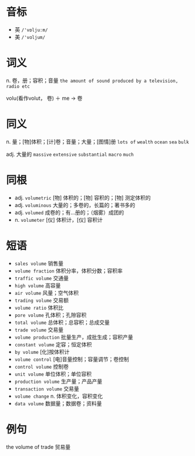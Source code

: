 # 音标

- 英 `/'vɒljuːm/`
- 美 `/'vɑljum/`

# 词义

n. 卷，册；容积；音量
`the amount of sound produced by a television, radio etc`



volu(看作volut， 卷) ＋ me → 卷

# 同义

n. 量；[物]体积；[计]卷；音量；大量；[图情]册
`lots of` `wealth` `ocean` `sea` `bulk`

adj. 大量的
`massive` `extensive` `substantial` `macro` `much`

# 同根

- adj. `volumetric` [物] 体积的；[物] 容积的；[物] 测定体积的
- adj. `voluminous` 大量的；多卷的，长篇的；著书多的
- adj. `volumed` 成卷的；有…册的；（烟雾）成团的
- n. `volumeter` [仪] 体积计，[仪] 容积计

# 短语

- `sales volume` 销售量
- `volume fraction` 体积分率，体积分数；容积率
- `traffic volume` 交通量
- `high volume` 高容量
- `air volume` 风量；空气体积
- `trading volume` 交易额
- `volume ratio` 体积比
- `pore volume` 孔体积；孔隙容积
- `total volume` 总体积；总容积；总成交量
- `trade volume` 交易量
- `volume production` 批量生产，成批生成；容积产量
- `constant volume` 定容；恒定体积
- `by volume` [化]按体积计
- `volume control` [电]音量控制；容量调节；卷控制
- `control volume` 控制卷
- `unit volume` 单位体积；单位容积
- `production volume` 生产量；产品产量
- `transaction volume` 交易量
- `volume change` n. 体积变化，容积变化
- `data volume` 数据量；数据卷；资料量

# 例句

the volume of trade
贸易量


